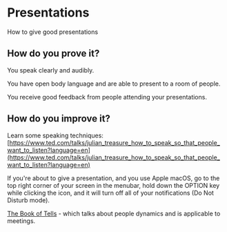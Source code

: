 # Presentations

How to give good presentations

## How do you prove it?

You speak clearly and audibly.

You have open body language and are able to present to a room of people.

You receive good feedback from people attending your presentations.

## How do you improve it?

Learn some speaking techniques: [https://www.ted.com/talks/julian_treasure_how_to_speak_so_that_people_want_to_listen?language=en](https://www.ted.com/talks/julian_treasure_how_to_speak_so_that_people_want_to_listen?language=en)

If you're about to give a presentation, and you use Apple macOS, go to the top right corner of your screen in the menubar, hold down the OPTION key while clicking the icon, and it will turn off all of your notifications (Do Not Disturb mode).

[The Book of Tells](https://www.amazon.com/Book-Tells-Peter-Collett/dp/0553814591) - which talks about people dynamics and is applicable to meetings.

